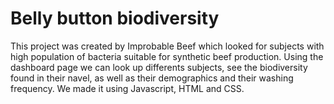 # Belly button biodiversity

This project was created by Improbable Beef which looked for subjects with high population of bacteria suitable for synthetic beef production. Using the dashboard page  we can look up differents subjects, see the biodiversity found in their navel, as well as their demographics and their washing frequency. We made it using Javascript, HTML and CSS. 

